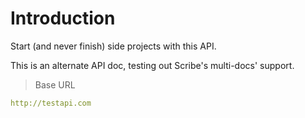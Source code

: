 # Introduction

Start (and never finish) side projects with this API.

This is an alternate API doc, testing out Scribe's multi-docs' support.

> Base URL

```yaml
http://testapi.com
```